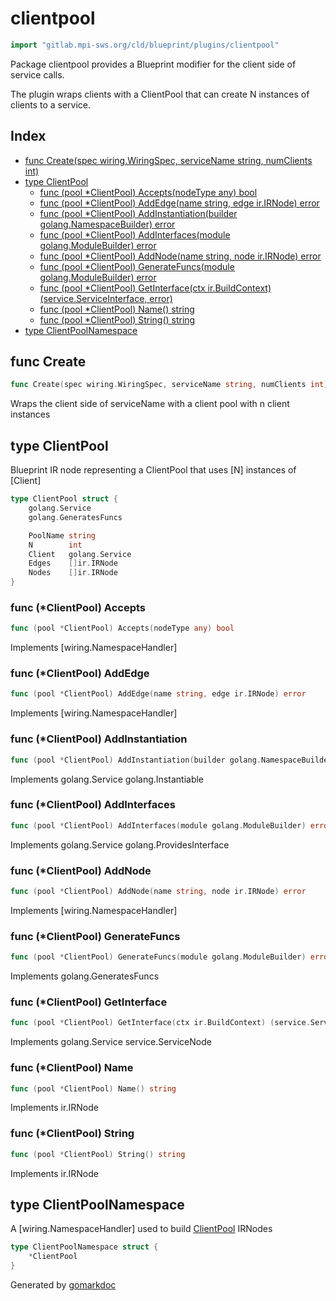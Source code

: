 <!-- Code generated by gomarkdoc. DO NOT EDIT -->

# clientpool

```go
import "gitlab.mpi-sws.org/cld/blueprint/plugins/clientpool"
```

Package clientpool provides a Blueprint modifier for the client side of service calls.

The plugin wraps clients with a ClientPool that can create N instances of clients to a service.

## Index

- [func Create\(spec wiring.WiringSpec, serviceName string, numClients int\)](<#Create>)
- [type ClientPool](<#ClientPool>)
  - [func \(pool \*ClientPool\) Accepts\(nodeType any\) bool](<#ClientPool.Accepts>)
  - [func \(pool \*ClientPool\) AddEdge\(name string, edge ir.IRNode\) error](<#ClientPool.AddEdge>)
  - [func \(pool \*ClientPool\) AddInstantiation\(builder golang.NamespaceBuilder\) error](<#ClientPool.AddInstantiation>)
  - [func \(pool \*ClientPool\) AddInterfaces\(module golang.ModuleBuilder\) error](<#ClientPool.AddInterfaces>)
  - [func \(pool \*ClientPool\) AddNode\(name string, node ir.IRNode\) error](<#ClientPool.AddNode>)
  - [func \(pool \*ClientPool\) GenerateFuncs\(module golang.ModuleBuilder\) error](<#ClientPool.GenerateFuncs>)
  - [func \(pool \*ClientPool\) GetInterface\(ctx ir.BuildContext\) \(service.ServiceInterface, error\)](<#ClientPool.GetInterface>)
  - [func \(pool \*ClientPool\) Name\(\) string](<#ClientPool.Name>)
  - [func \(pool \*ClientPool\) String\(\) string](<#ClientPool.String>)
- [type ClientPoolNamespace](<#ClientPoolNamespace>)


<a name="Create"></a>
## func Create

```go
func Create(spec wiring.WiringSpec, serviceName string, numClients int)
```

Wraps the client side of serviceName with a client pool with n client instances

<a name="ClientPool"></a>
## type ClientPool

Blueprint IR node representing a ClientPool that uses \[N\] instances of \[Client\]

```go
type ClientPool struct {
    golang.Service
    golang.GeneratesFuncs

    PoolName string
    N        int
    Client   golang.Service
    Edges    []ir.IRNode
    Nodes    []ir.IRNode
}
```

<a name="ClientPool.Accepts"></a>
### func \(\*ClientPool\) Accepts

```go
func (pool *ClientPool) Accepts(nodeType any) bool
```

Implements \[wiring.NamespaceHandler\]

<a name="ClientPool.AddEdge"></a>
### func \(\*ClientPool\) AddEdge

```go
func (pool *ClientPool) AddEdge(name string, edge ir.IRNode) error
```

Implements \[wiring.NamespaceHandler\]

<a name="ClientPool.AddInstantiation"></a>
### func \(\*ClientPool\) AddInstantiation

```go
func (pool *ClientPool) AddInstantiation(builder golang.NamespaceBuilder) error
```

Implements golang.Service golang.Instantiable

<a name="ClientPool.AddInterfaces"></a>
### func \(\*ClientPool\) AddInterfaces

```go
func (pool *ClientPool) AddInterfaces(module golang.ModuleBuilder) error
```

Implements golang.Service golang.ProvidesInterface

<a name="ClientPool.AddNode"></a>
### func \(\*ClientPool\) AddNode

```go
func (pool *ClientPool) AddNode(name string, node ir.IRNode) error
```

Implements \[wiring.NamespaceHandler\]

<a name="ClientPool.GenerateFuncs"></a>
### func \(\*ClientPool\) GenerateFuncs

```go
func (pool *ClientPool) GenerateFuncs(module golang.ModuleBuilder) error
```

Implements golang.GeneratesFuncs

<a name="ClientPool.GetInterface"></a>
### func \(\*ClientPool\) GetInterface

```go
func (pool *ClientPool) GetInterface(ctx ir.BuildContext) (service.ServiceInterface, error)
```

Implements golang.Service service.ServiceNode

<a name="ClientPool.Name"></a>
### func \(\*ClientPool\) Name

```go
func (pool *ClientPool) Name() string
```

Implements ir.IRNode

<a name="ClientPool.String"></a>
### func \(\*ClientPool\) String

```go
func (pool *ClientPool) String() string
```

Implements ir.IRNode

<a name="ClientPoolNamespace"></a>
## type ClientPoolNamespace

A \[wiring.NamespaceHandler\] used to build [ClientPool](<#ClientPool>) IRNodes

```go
type ClientPoolNamespace struct {
    *ClientPool
}
```

Generated by [gomarkdoc](<https://github.com/princjef/gomarkdoc>)
